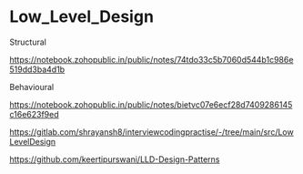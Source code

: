 # Low_Level_Design

Structural

https://notebook.zohopublic.in/public/notes/74tdo33c5b7060d544b1c986e519dd3ba4d1b

Behavioural

https://notebook.zohopublic.in/public/notes/bietvc07e6ecf28d7409286145c16e623f9ed

https://gitlab.com/shrayansh8/interviewcodingpractise/-/tree/main/src/LowLevelDesign


https://github.com/keertipurswani/LLD-Design-Patterns

